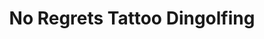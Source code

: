 ---
title: "No Regrets Tattoo Dingolfing"
url: /dingolfing/no-regrets-tattoo-dingolfing/
shop: Tattoo
---
